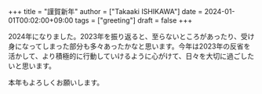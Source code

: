 +++
title = "謹賀新年"
author = ["Takaaki ISHIKAWA"]
date = 2024-01-01T00:02:00+09:00
tags = ["greeting"]
draft = false
+++

2024年になりました。2023年を振り返ると、至らないところがあったり、受け身になってしまった部分も多々あったかなと思います。今年は2023年の反省を活かして、より積極的に行動していけるように心がけて、日々を大切に過ごしたいと思います。  

本年もよろしくお願いします。

